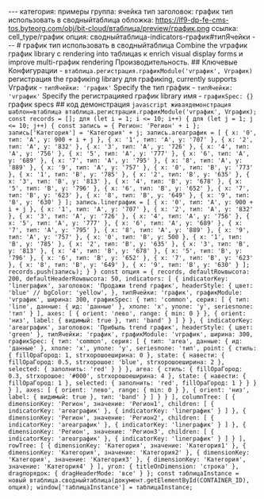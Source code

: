 --- категория: примеры группа: ячейка тип заголовок: график тип использовать в сводныйтаблица обложка: https://lf9-dp-fe-cms-tos.byteorg.com/obj/bit-cloud/втаблица/preview/график.png ссылка: cell_type/график опция: сводныйтаблица-indicators-график#типЯчейки --- # график тип использовать в сводныйтаблица Combine the vграфик график library с rendering into таблицаs к enrich visual display forms и improve multi-график rendering Производительность. ## Ключевые Конфигурации - `втаблица.регистрация.графикModule('vграфик', Vграфик)` регистрация the графикing library для графикing, currently supports Vграфик - `типЯчейки: 'график'` Specify the тип график - `типЯчейки: 'vграфик'` Specify the регистрацияed график library имя - `графикSpec: {}` график specs ## код демонстрация ```javascript живаядемонстрация шаблон=втаблица втаблица.регистрация.графикModule('vграфик', Vграфик); const records = []; для (let i = 1; i <= 10; i++) { для (let j = 1; j <= 10; j++) { const запись = { Регион: 'Регион' + i }; запись['Категория'] = 'Категория' + j; запись.areaграфик = [ { x: '0', тип: 'A', y: 900 + i + j }, { x: '1', тип: 'A', y: '707' }, { x: '2', тип: 'A', y: '832' }, { x: '3', тип: 'A', y: '726' }, { x: '4', тип: 'A', y: '756' }, { x: '5', тип: 'A', y: '777' }, { x: '6', тип: 'A', y: '689' }, { x: '7', тип: 'A', y: '795' }, { x: '8', тип: 'A', y: '889' }, { x: '9', тип: 'A', y: '757' }, { x: '0', тип: 'B', y: '773' }, { x: '1', тип: 'B', y: '785' }, { x: '2', тип: 'B', y: '635' }, { x: '3', тип: 'B', y: '813' }, { x: '4', тип: 'B', y: '678' }, { x: '5', тип: 'B', y: '796' }, { x: '6', тип: 'B', y: '652' }, { x: '7', тип: 'B', y: '623' }, { x: '8', тип: 'B', y: '649' }, { x: '9', тип: 'B', y: '630' } ]; запись.lineграфик = [ { x: '0', тип: 'A', y: 900 + i + j }, { x: '1', тип: 'A', y: '707' }, { x: '2', тип: 'A', y: '832' }, { x: '3', тип: 'A', y: '726' }, { x: '4', тип: 'A', y: '756' }, { x: '5', тип: 'A', y: '777' }, { x: '6', тип: 'A', y: '689' }, { x: '7', тип: 'A', y: '795' }, { x: '8', тип: 'A', y: '889' }, { x: '9', тип: 'A', y: '757' }, { x: '0', тип: 'B', y: 500 }, { x: '1', тип: 'B', y: '785' }, { x: '2', тип: 'B', y: '635' }, { x: '3', тип: 'B', y: '813' }, { x: '4', тип: 'B', y: '678' }, { x: '5', тип: 'B', y: '796' }, { x: '6', тип: 'B', y: '652' }, { x: '7', тип: 'B', y: '623' }, { x: '8', тип: 'B', y: '649' }, { x: '9', тип: 'B', y: '630' } ]; records.push(запись); } } const опция = { records, defaultRowвысота: 200, defaultHeaderRowвысота: 50, indicators: [ { indicatorKey: 'lineграфик', заголовок: 'Продажи trend график', headerStyle: { цвет: 'blue' // bgColor: 'yellow', }, типЯчейки: 'график', графикModule: 'vграфик', ширина: 300, графикSpec: { тип: 'common', серия: [ { тип: 'line', данные: { ид: 'данные' }, xполе: 'x', yполе: 'y', seriesполе: 'тип' } ], axes: [ { orient: 'лево', range: { min: 0 } }, { orient: 'низ', label: { видимый: true }, тип: 'band' } ] } }, { indicatorKey: 'areaграфик', заголовок: 'Прибыль trend график', headerStyle: { цвет: 'green' }, типЯчейки: 'график', графикModule: 'vграфик', ширина: 300, графикSpec: { тип: 'common', серия: [ { тип: 'area', данные: { ид: 'данные' }, xполе: 'x', yполе: 'y', seriesполе: 'тип', point: { стиль: { fillOpaГород: 1, strхорошоeширина: 0 }, state: { навести: { fillOpaГород: 0.5, strхорошоe: 'blue', strхорошоeширина: 2 }, selected: { заполнить: 'red' } } }, area: { стиль: { fillOpaГород: 0.3, strхорошоe: '#000', strхорошоeширина: 4 }, state: { навести: { fillOpaГород: 1 }, selected: { заполнить: 'red', fillOpaГород: 1 } } } } ], axes: [ { orient: 'лево', range: { min: 0 } }, { orient: 'низ', label: { видимый: true }, тип: 'band' } ] } } ], columnTree: [ { dimensionKey: 'Регион', значение: 'Регион1', children: [ { indicatorKey: 'areaграфик' }, { indicatorKey: 'lineграфик' } ] }, { dimensionKey: 'Регион', значение: 'Регион2', children: [ { indicatorKey: 'areaграфик' }, { indicatorKey: 'lineграфик' } ] }, { dimensionKey: 'Регион', значение: 'Регион3', children: [ { indicatorKey: 'areaграфик' }, { indicatorKey: 'lineграфик' } ] } ], rowTree: [ { dimensionKey: 'Категория', значение: 'Категория1' }, { dimensionKey: 'Категория', значение: 'Категория2' }, { dimensionKey: 'Категория', значение: 'Категория3' }, { dimensionKey: 'Категория', значение: 'Категория4' } ], угол: { titleOnDimension: 'строка' }, dragпорядок: { dragHeaderMode: 'все' } }; const таблицаInstance = новый втаблица.сводныйтаблица(документ.getElementById(CONTAINER_ID), опция); window['таблицаInstance'] = таблицаInstance; ``` 